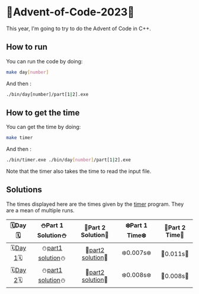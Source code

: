 # 🎄Advent-of-Code-2023🎄

This year, I'm going to try to do the Advent of Code in C++.

## How to run

You can run the code by doing:

```bash
make day[number]
```

And then :

```bash
./bin/day[number]/part[1|2].exe
```

## How to get the time

You can get the time by doing:

```bash
make timer
```

And then :

```bash
./bin/timer.exe ./bin/day[number]/part[1|2].exe
```

Note that the timer also takes the time to read the input file.

## Solutions

The times displayed here are the times given by the [timer](./src/timer.cpp) program. They are a mean of multiple runs.

|                     🗓️Day🗓️                      |            ⛄Part 1 Solution⛄             |            🎁Part 2 Solution🎁             | ❄️Part 1 Time❄️ | 🎄Part 2 Time🎄 |
| :----------------------------------------------: | :----------------------------------------: | :----------------------------------------: | :-------------: | :-------------: |
| 🗓️[Day 1](https://adventofcode.com/2023/day/1)🗓️ | ⛄[part1 solution](./src/day1/part1.cpp)⛄ | 🎁[part2 solution](./src/day1/part2.cpp)🎁 |   ❄️0.007s❄️    |   🎄0.011s🎄    |
| 🗓️[Day 2](https://adventofcode.com/2023/day/2)🗓️ | ⛄[part1 solution](./src/day2/part1.cpp)⛄ | 🎁[part2 solution](./src/day2/part2.cpp)🎁 |   ❄️0.008s❄️    |   🎄0.008s🎄    |
